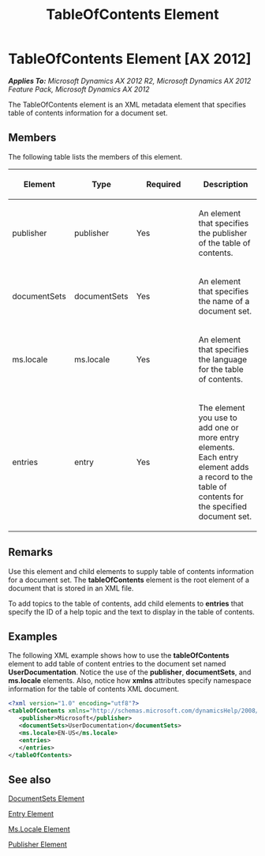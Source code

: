 ﻿---
title: TableOfContents Element
TOCTitle: TableOfContents Element
ms:assetid: b236e77a-8b80-4c2a-9c14-cbfee51d471c
ms:mtpsurl: https://msdn.microsoft.com/en-us/library/Gg882380(v=AX.60)
ms:contentKeyID: 35257207
ms.date: 11/07/2012
mtps_version: v=AX.60
dev_langs:
- xml
---

# TableOfContents Element [AX 2012]


_**Applies To:** Microsoft Dynamics AX 2012 R2, Microsoft Dynamics AX 2012 Feature Pack, Microsoft Dynamics AX 2012_

The TableOfContents element is an XML metadata element that specifies table of contents information for a document set.

## Members

The following table lists the members of this element.

<table>
<colgroup>
<col style="width: 25%" />
<col style="width: 25%" />
<col style="width: 25%" />
<col style="width: 25%" />
</colgroup>
<thead>
<tr class="header">
<th><p>Element</p></th>
<th><p>Type</p></th>
<th><p>Required</p></th>
<th><p>Description</p></th>
</tr>
</thead>
<tbody>
<tr class="odd">
<td><p>publisher</p></td>
<td><p>publisher</p></td>
<td><p>Yes</p></td>
<td><p>An element that specifies the publisher of the table of contents.</p></td>
</tr>
<tr class="even">
<td><p>documentSets</p></td>
<td><p>documentSets</p></td>
<td><p>Yes</p></td>
<td><p>An element that specifies the name of a document set.</p></td>
</tr>
<tr class="odd">
<td><p>ms.locale</p></td>
<td><p>ms.locale</p></td>
<td><p>Yes</p></td>
<td><p>An element that specifies the language for the table of contents.</p></td>
</tr>
<tr class="even">
<td><p>entries</p></td>
<td><p>entry</p></td>
<td><p>Yes</p></td>
<td><p>The element you use to add one or more entry elements. Each entry element adds a record to the table of contents for the specified document set.</p></td>
</tr>
</tbody>
</table>


## Remarks

Use this element and child elements to supply table of contents information for a document set. The **tableOfContents** element is the root element of a document that is stored in an XML file.

To add topics to the table of contents, add child elements to **entries** that specify the ID of a help topic and the text to display in the table of contents.

## Examples

The following XML example shows how to use the **tableOfContents** element to add table of content entries to the document set named **UserDocumentation**. Notice the use of the **publisher**, **documentSets**, and **ms.locale** elements. Also, notice how **xmlns** attributes specify namespace information for the table of contents XML document.

``` xml
<?xml version="1.0" encoding="utf8"?>
<tableOfContents xmlns="http://schemas.microsoft.com/dynamicsHelp/2008/11" xmlns:xsl="http://www.w3.org/2001/XMLSchema-instance">
   <publisher>Microsoft</publisher>
   <documentSets>UserDocumentation</documentSets>
   <ms.locale>EN-US</ms.locale>
   <entries>
   </entries>
</tableOfContents>
```

## See also

[DocumentSets Element](documentsets-element.md)

[Entry Element](entry-element.md)

[Ms.Locale Element](ms-locale-element.md)

[Publisher Element](publisher-element.md)

